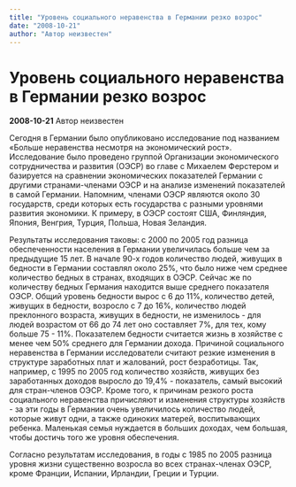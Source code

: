 ```yaml
---
title: "Уровень социального неравенства в Германии резко возрос"
date: "2008-10-21"
author: "Автор неизвестен"
---
```


# Уровень социального неравенства в Германии резко возрос

**2008-10-21** Автор неизвестен

Сегодня в Германии было опубликовано исследование под названием «Больше неравенства несмотря на экономический рост». Исследование было проведено группой Организации экономического сотрудничества и развития (ОЭСР) во главе с Михаелем Ферстером и базируется на сравнении экономических показателей Германии с другими странами-членами ОЭСР и на анализе изменений показателей в самой Германии. Напомним, членами ОЭСР являются около 30 государств, среди которых есть государства с разными уровнями развития экономики. К примеру, в ОЭСР состоят США, Финляндия, Япония, Венгрия, Турция, Польша, Новая Зеландия.

Результаты исследования таковы: с 2000 по 2005 год разница обеспеченности населения в Германии увеличилась больше чем за предыдущие 15 лет. В начале 90-х годов количество людей, живущих в бедности в Германии составлял около 25%, что было ниже чем среднее количество бедных в странах, входящих в ОЭСР. Сейчас же по количеству бедных Германия находится выше среднего показателя ОЭСР. Общий уровень бедности вырос с 6 до 11%, количество детей, живущих в бедности, возросло с 7 до 16%, количество людей преклонного возраста, живущих в бедности, не изменилось - для людей возрастом от 66 до 74 лет оно составляет 7%, для тех, кому больше 75 - 11%. Показателем бедности считается жизнь в хозяйстве с менее чем 50% среднего для Германии дохода. Причиной социального неравенства в Германии исследователи считают резкие изменения в структуре заработных плат и жалований, рост безработицы. Так, например, с 1995 по 2005 год количество хозяйств, живущих без заработанных доходов выросло до 19,4% - показатель, самый высокий для стран-членов ОЭСР. Кроме того, к причинам резкого роста социального неравенства причисляют и изменения структуры хозяйств - за эти годы в Германии очень увеличилось количество людей, которые живут одни, а также одиноких матерей, воспитывающих ребенка. Маленькая семья нуждается в больших доходах, чем большая, чтобы достичь того же уровня обеспечения.

Согласно результатам исследования, в годы с 1985 по 2005 разница уровня жизни существенно возросла во всех странах-членах ОЭСР, кроме Франции, Испании, Ирландии, Греции и Турции.